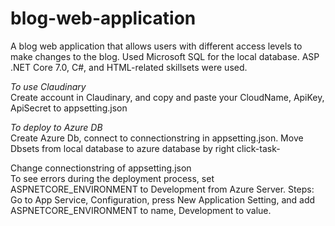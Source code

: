 # blog-web-application
A blog web application that allows users with different access levels to make changes to the blog. Used Microsoft SQL for the local database. ASP .NET Core 7.0, C#, and HTML-related skillsets were used.  

*To use Claudinary*  
Create account in Claudinary, and copy and paste your CloudName, ApiKey, ApiSecret to appsetting.json  

*To deploy to Azure DB*  
Create Azure Db, connect to connectionstring in appsetting.json.
Move Dbsets from local database to azure database by right click-task-

Change connectionstring of appsetting.json  
To see errors during the deployment process, set ASPNETCORE_ENVIRONMENT to Development from Azure Server. 
Steps: Go to App Service, Configuration, press New Application Setting, and add ASPNETCORE_ENVIRONMENT to name, Development to value.  

